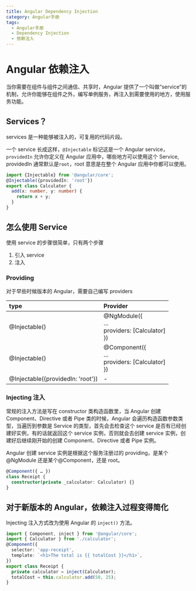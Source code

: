 ```yaml
---
title: Angular Dependency Injection
category: Angular手册
tags:
  - Angular手册
  - Dependency Injection
  - 依赖注入
---
```


# Angular 依赖注入

当你需要在组件与组件之间通信、共享时，Angular 提供了一个叫做“service”的机制，允许你能够在组件之外，编写单例服务，再注入到需要使用的地方，使用服务功能。

## Services？

services 是一种能够被注入的，可复用的代码片段。

一个 service 长成这样，`@Injectable` 标记这是一个 Angular service，`providedIn` 允许你定义在 Angular 应用中，哪些地方可以使用这个 Service, providedIn 通常默认是`root`，root 意思是在整个 Angular 应用中你都可以使用。

```Typescript
import {Injectable} from '@angular/core';
@Injectable({providedIn: 'root'})
export class Calculator {
  add(x: number, y: number) {
    return x + y;
  }
}
```

## 怎么使用 Service

使用 service 的步骤很简单，只有两个步骤

1. 引入 service
2. 注入

### Providing

对于早些时候版本的 Angular，需要自己编写 providers

| type                              | Provider                                               |
| :-------------------------------- | :----------------------------------------------------- |
| @Injectable()                     | @NgModule({ <br>...<br>providers: [Calculator] <br>})  |
| @Injectable()                     | @Component({ <br>...<br>providers: [Calculator] <br>}) |
| @Injectable({providedIn: 'root'}) | -                                                      |

### Injecting 注入

常规的注入方法是写在 constructor 类构造函数里，当 Angular 创建 Component、Directive 或者 Pipe 类的时候，Angular 会遍历构造函数参数类型，当遍历到参数是 Service 的类型，首先会去检查这个 service 是否有已经创建好实例，有的话就返回这个 service 实例，否则就会去创建 service 实例，创建好后继续刚开始的创建 Component、Directive 或者 Pipe 实例。

Angular 创建 service 实例是根据这个服务注册过的 providing，是某个@NgModule 还是某个@Component，还是 root。

```Typescript
@Component({ … })
class Receipt {
  constructor(private _calculator: Calculator) {}
}
```

## 对于新版本的 Angular，依赖注入过程变得简化

Injecting 注入方式改为使用 Angular 的 `inject()` 方法。

```Typescript
import { Component, inject } from '@angular/core';
import { Calculator } from './calculator';
@Component({
  selector: 'app-receipt',
  template: `<h1>The total is {{ totalCost }}</h1>`,
})
export class Receipt {
  private calculator = inject(Calculator);
  totalCost = this.calculator.add(50, 25);
}
```
